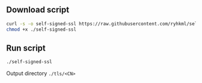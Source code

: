 ## Download script

```bash
curl -s -o self-signed-ssl https://raw.githubusercontent.com/ryhkml/self-signed-ssl/main/openssl
chmod +x ./self-signed-ssl
```

## Run script

```bash
./self-signed-ssl
```

Output directory `./tls/<CN>`